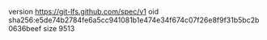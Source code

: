 version https://git-lfs.github.com/spec/v1
oid sha256:e5de74b2784fe6a5cc941081b1e474e34f674c07f26e8f9f31b5bc2b0636beef
size 9513
